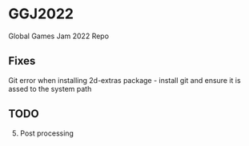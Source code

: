 # GGJ2022
Global Games Jam 2022 Repo


## Fixes
Git error when installing 2d-extras package - install git and ensure it is assed to the system path

## TODO
5. Post processing 